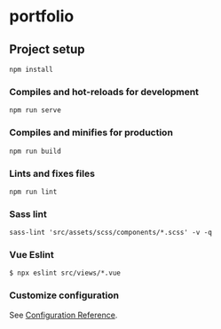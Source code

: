 # portfolio

## Project setup
```
npm install 
```

### Compiles and hot-reloads for development
```
npm run serve
```

### Compiles and minifies for production
```
npm run build
```

### Lints and fixes files
```
npm run lint
```

### Sass lint
```
sass-lint 'src/assets/scss/components/*.scss' -v -q
```

### Vue Eslint 
```
$ npx eslint src/views/*.vue
```

### Customize configuration
See [Configuration Reference](https://cli.vuejs.org/config/).
